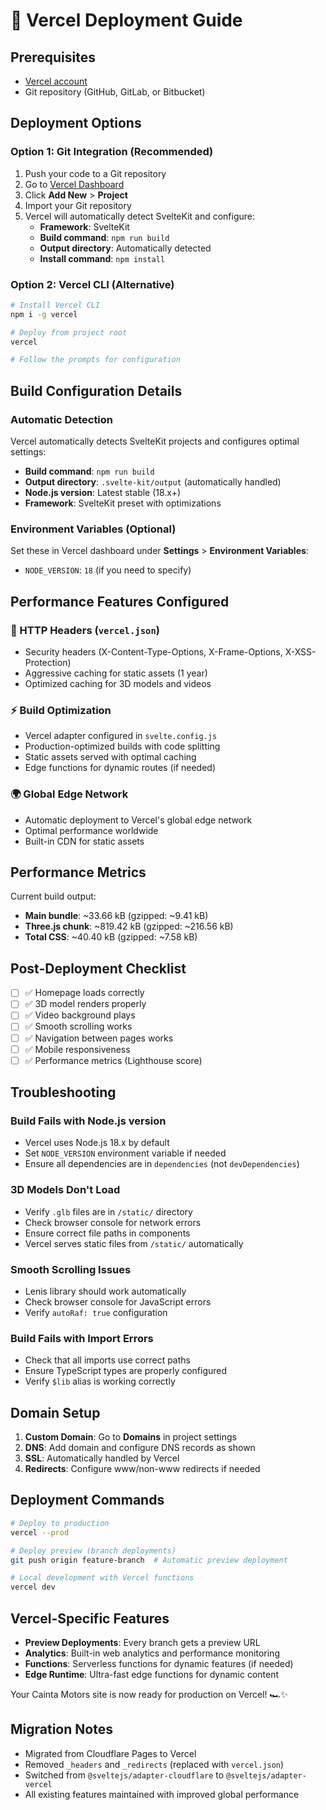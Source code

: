 # 🚀 Vercel Deployment Guide

## Prerequisites

- [Vercel account](https://vercel.com)
- Git repository (GitHub, GitLab, or Bitbucket)

## Deployment Options

### Option 1: Git Integration (Recommended)

1. Push your code to a Git repository
2. Go to [Vercel Dashboard](https://vercel.com/dashboard)
3. Click **Add New** > **Project**
4. Import your Git repository
5. Vercel will automatically detect SvelteKit and configure:
   - **Framework**: SvelteKit
   - **Build command**: `npm run build`
   - **Output directory**: Automatically detected
   - **Install command**: `npm install`

### Option 2: Vercel CLI (Alternative)

```bash
# Install Vercel CLI
npm i -g vercel

# Deploy from project root
vercel

# Follow the prompts for configuration
```

## Build Configuration Details

### Automatic Detection

Vercel automatically detects SvelteKit projects and configures optimal settings:

- **Build command**: `npm run build`
- **Output directory**: `.svelte-kit/output` (automatically handled)
- **Node.js version**: Latest stable (18.x+)
- **Framework**: SvelteKit preset with optimizations

### Environment Variables (Optional)

Set these in Vercel dashboard under **Settings** > **Environment Variables**:

- `NODE_VERSION`: `18` (if you need to specify)

## Performance Features Configured

### 🎯 HTTP Headers (`vercel.json`)

- Security headers (X-Content-Type-Options, X-Frame-Options, X-XSS-Protection)
- Aggressive caching for static assets (1 year)
- Optimized caching for 3D models and videos

### ⚡ Build Optimization

- Vercel adapter configured in `svelte.config.js`
- Production-optimized builds with code splitting
- Static assets served with optimal caching
- Edge functions for dynamic routes (if needed)

### 🌍 Global Edge Network

- Automatic deployment to Vercel's global edge network
- Optimal performance worldwide
- Built-in CDN for static assets

## Performance Metrics

Current build output:

- **Main bundle**: ~33.66 kB (gzipped: ~9.41 kB)
- **Three.js chunk**: ~819.42 kB (gzipped: ~216.56 kB)
- **Total CSS**: ~40.40 kB (gzipped: ~7.58 kB)

## Post-Deployment Checklist

- [ ] ✅ Homepage loads correctly
- [ ] ✅ 3D model renders properly
- [ ] ✅ Video background plays
- [ ] ✅ Smooth scrolling works
- [ ] ✅ Navigation between pages works
- [ ] ✅ Mobile responsiveness
- [ ] ✅ Performance metrics (Lighthouse score)

## Troubleshooting

### Build Fails with Node.js version

- Vercel uses Node.js 18.x by default
- Set `NODE_VERSION` environment variable if needed
- Ensure all dependencies are in `dependencies` (not `devDependencies`)

### 3D Models Don't Load

- Verify `.glb` files are in `/static/` directory
- Check browser console for network errors
- Ensure correct file paths in components
- Vercel serves static files from `/static/` automatically

### Smooth Scrolling Issues

- Lenis library should work automatically
- Check browser console for JavaScript errors
- Verify `autoRaf: true` configuration

### Build Fails with Import Errors

- Check that all imports use correct paths
- Ensure TypeScript types are properly configured
- Verify `$lib` alias is working correctly

## Domain Setup

1. **Custom Domain**: Go to **Domains** in project settings
2. **DNS**: Add domain and configure DNS records as shown
3. **SSL**: Automatically handled by Vercel
4. **Redirects**: Configure www/non-www redirects if needed

## Deployment Commands

```bash
# Deploy to production
vercel --prod

# Deploy preview (branch deployments)
git push origin feature-branch  # Automatic preview deployment

# Local development with Vercel functions
vercel dev
```

## Vercel-Specific Features

- **Preview Deployments**: Every branch gets a preview URL
- **Analytics**: Built-in web analytics and performance monitoring
- **Functions**: Serverless functions for dynamic features (if needed)
- **Edge Runtime**: Ultra-fast edge functions for dynamic content

Your Cainta Motors site is now ready for production on Vercel! 🏎️✨

## Migration Notes

- Migrated from Cloudflare Pages to Vercel
- Removed `_headers` and `_redirects` (replaced with `vercel.json`)
- Switched from `@sveltejs/adapter-cloudflare` to `@sveltejs/adapter-vercel`
- All existing features maintained with improved global performance
